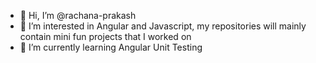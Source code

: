 - 👋 Hi, I’m @rachana-prakash
- 👀 I’m interested in Angular and Javascript, my repositories will mainly contain mini fun projects that I worked on
- 🌱 I’m currently learning Angular Unit Testing


<!---
rachana-prakash/rachana-prakash is a ✨ special ✨ repository because its `README.md` (this file) appears on your GitHub profile.
You can click the Preview link to take a look at your changes.
--->
